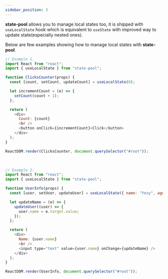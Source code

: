 ```yaml
---
sidebar_position: 3
---
```


<!-- managing-local-state -->

<!-- # Managing Local State -->

**state-pool** allows you to manage local states too, it is shipped with `useLocalState` hook which is equivalent to `useState` with improved way to update state(especially nested ones).

Below are few examples showing how to manage local states with **state-pool**.

```js
// Example 1.
import React from "react";
import { useLocalState } from "state-pool";

function ClicksCounter(props) {
  const [count, setCount, updateCount] = useLocalState(0);

  let incrementCount = (e) => {
    setCount(count + 1);
  };

  return (
    <div>
      Count: {count}
      <br />
      <button onClick={incrementCount}>Click</button>
    </div>
  );
}

ReactDOM.render(ClicksCounter, document.querySelector("#root"));
```

<br/>

```js
// Example 2.
import React from "react";
import { useLocalState } from "state-pool";

function UserInfo(props) {
  const [user, setUser, updateUser] = useLocalState({ name: "Yezy", age: 25 });

  let updateName = (e) => {
    updateUser((user) => {
      user.name = e.target.value;
    });
  };

  return (
    <div>
      Name: {user.name}
      <br />
      <input type="text" value={user.name} onChange={updateName} />
    </div>
  );
}

ReactDOM.render(UserInfo, document.querySelector("#root"));
```

<br/>
